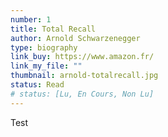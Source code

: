 ```yaml
---
number: 1
title: Total Recall
author: Arnold Schwarzenegger
type: biography
link_buy: https://www.amazon.fr/
link_my_file: ""
thumbnail: arnold-totalrecall.jpg
status: Read
# status: [Lu, En Cours, Non Lu]
---
```


Test
